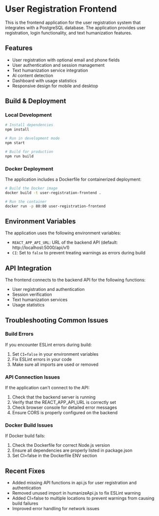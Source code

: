 # User Registration Frontend

This is the frontend application for the user registration system that integrates with a PostgreSQL database. The application provides user registration, login functionality, and text humanization features.

## Features

- User registration with optional email and phone fields
- User authentication and session management
- Text humanization service integration
- AI content detection
- Dashboard with usage statistics
- Responsive design for mobile and desktop

## Build & Deployment

### Local Development

```bash
# Install dependencies
npm install

# Run in development mode
npm start

# Build for production
npm run build
```

### Docker Deployment

The application includes a Dockerfile for containerized deployment:

```bash
# Build the Docker image
docker build -t user-registration-frontend .

# Run the container
docker run -p 80:80 user-registration-frontend
```

## Environment Variables

The application uses the following environment variables:

- `REACT_APP_API_URL`: URL of the backend API (default: http://localhost:5000/api/v1)
- `CI`: Set to `false` to prevent treating warnings as errors during build

## API Integration

The frontend connects to the backend API for the following functions:

- User registration and authentication
- Session verification
- Text humanization services
- Usage statistics

## Troubleshooting Common Issues

### Build Errors

If you encounter ESLint errors during build:

1. Set `CI=false` in your environment variables
2. Fix ESLint errors in your code
3. Make sure all imports are used or removed

### API Connection Issues

If the application can't connect to the API:

1. Check that the backend server is running
2. Verify that the REACT_APP_API_URL is correctly set
3. Check browser console for detailed error messages
4. Ensure CORS is properly configured on the backend

### Docker Build Issues

If Docker build fails:

1. Check the Dockerfile for correct Node.js version
2. Ensure all dependencies are properly listed in package.json
3. Set CI=false in the Dockerfile ENV section

## Recent Fixes

- Added missing API functions in api.js for user registration and authentication
- Removed unused import in humanizeApi.js to fix ESLint warning
- Added CI=false to multiple locations to prevent warnings from causing build failures
- Improved error handling for network issues
